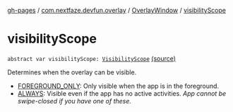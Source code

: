[gh-pages](../../index.md) / [com.nextfaze.devfun.overlay](../index.md) / [OverlayWindow](index.md) / [visibilityScope](./visibility-scope.md)

# visibilityScope

`abstract var visibilityScope: `[`VisibilityScope`](../-visibility-scope/index.md) [(source)](https://github.com/NextFaze/dev-fun/tree/master/devfun/src/main/java/com/nextfaze/devfun/overlay/OverlayWindow.kt#L83)

Determines when the overlay can be visible.

* [FOREGROUND_ONLY](../-visibility-scope/-f-o-r-e-g-r-o-u-n-d_-o-n-l-y.md): Only visible when the app is in the foreground.
* [ALWAYS](../-visibility-scope/-a-l-w-a-y-s.md): Visible even if the app has no active activities. *App cannot be swipe-closed if you have one of these.*

